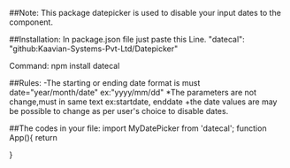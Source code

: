 ##Note:
This package datepicker is used to disable your input dates to the component.

##Installation:
In package.json file just paste this Line.
"datecal": "github:Kaavian-Systems-Pvt-Ltd/Datepicker"

Command: npm install datecal 

##Rules:
-The starting or ending date format is must date="year/month/date" ex:"yyyy/mm/dd" 
*The parameters are not change,must in same text ex:startdate, enddate
+the date values are may be possible to change as per user's choice to disable dates.

##The codes in your file: 
import MyDatePicker from 'datecal';
function App(){
return
<MyDatePicker  startdate=”” enddate=”” />

}





